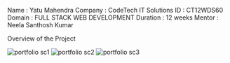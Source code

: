 Name : Yatu Mahendra
Company : CodeTech IT Solutions
ID : CT12WDS60
Domain : FULL STACK WEB DEVELOPMENT
Duration : 12 weeks
Mentor : Neela Santhosh Kumar


Overview of the Project

![portfolio sc1](https://github.com/user-attachments/assets/3533aa66-c5ab-4728-a441-d74b75c9b38e)
![portfolio sc2](https://github.com/user-attachments/assets/da7ed303-87ea-4a61-ab1b-619577720982)
![portfolio sc3](https://github.com/user-attachments/assets/500587bc-a083-497c-9141-726b8b60c617)
